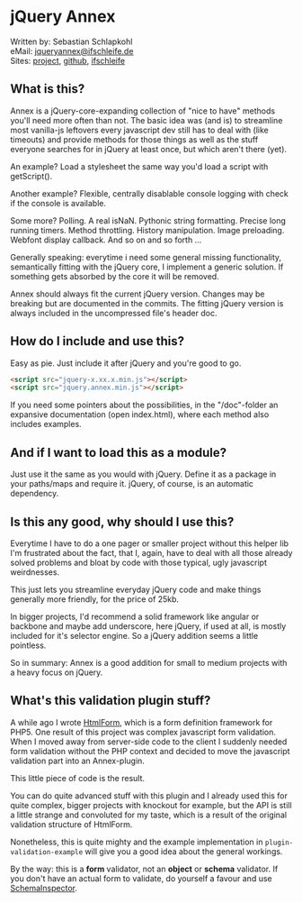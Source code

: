 jQuery Annex
============


Written by:  Sebastian Schlapkohl  
eMail:       jqueryannex@ifschleife.de  
Sites: [project](http://www.ifschleife.de/jqueryannex), [github](https://github.com/OktarinTentakel/jqueryannex), [ifschleife](http://www.ifschleife.de)



What is this?
-------------
Annex is a jQuery-core-expanding collection of "nice to have" methods you'll need more often than not. The basic idea was (and is) to streamline most vanilla-js leftovers every javascript dev still has to deal with (like timeouts) and provide methods for those things as well as the stuff everyone searches for in jQuery at least once, but which aren't there (yet).

An example? Load a stylesheet the same way you'd load a script with getScript().

Another example? Flexible, centrally disablable console logging with check if the console is available.

Some more? Polling. A real isNaN. Pythonic string formatting. Precise long running timers. Method throttling. History manipulation. Image preloading. Webfont display callback. And so on and so forth ...

Generally speaking: everytime i need some general missing functionality, semantically fitting with the jQuery core, I implement a generic solution. If something gets absorbed by the core it will be removed.

Annex should always fit the current jQuery version. Changes may be breaking but are documented in the commits. The fitting jQuery version is always included in the uncompressed file's header doc.



How do I include and use this?
------------------------------
Easy as pie. Just include it after jQuery and you're good to go.

```html
<script src="jquery-x.xx.x.min.js"></script>
<script src="jquery.annex.min.js"></script>
```

If you need some pointers about the possibilities, in the "/doc"-folder an expansive documentation (open index.html),
where each method also includes examples.



And if I want to load this as a module?
---------------------------------------
Just use it the same as you would with jQuery. Define it as a package in your paths/maps and require it. jQuery,
of course, is an automatic dependency.



Is this any good, why should I use this?
----------------------------------------
Everytime I have to do a one pager or smaller project without this helper lib I'm frustrated about the fact, that I, again, have to deal with all those already solved problems and bloat by code with those typical, ugly javascript weirdnesses.

This just lets you streamline everyday jQuery code and make things generally more friendly, for the price of 25kb.

In bigger projects, I'd recommend a solid framework like angular or backbone and maybe add underscore, here jQuery, if used at all, is mostly included for it's selector engine. So a jQuery addition seems a little pointless.

So in summary: Annex is a good addition for small to medium projects with a heavy focus on jQuery.



What's this validation plugin stuff?
------------------------------------
A while ago I wrote [HtmlForm](https://github.com/OktarinTentakel/htmlform), which is a form definition framework for PHP5. One result of this project was complex javascript form validation. When I moved away from server-side code to the client I suddenly needed form validation without the PHP context and decided to move the javascript validation part into an Annex-plugin.

This little piece of code is the result.

You can do quite advanced stuff with this plugin and I already used this for quite complex, bigger projects with knockout for example, but the API is still a little strange and convoluted for my taste, which is a result of the original validation structure of HtmlForm.

Nonetheless, this is quite mighty and the example implementation in `plugin-validation-example` will give you a good idea about the general workings.

By the way: this is a **form** validator, not an **object** or **schema** validator. If you don't have an actual form to validate, do yourself a favour and use [SchemaInspector](https://github.com/Atinux/schema-inspector).
